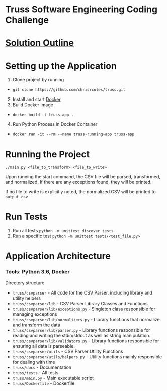 # Truss Software Engineering Coding Challenge

# [Solution Outline](https://github.com/chrisrcoles/truss/blob/master/docs/challenge.MD)


# Setting up the Application

1. Clone project by running 
- `git clone https://github.com/chrisrcoles/truss.git` 
2. Install and start [Docker](https://docs.docker.com/install/)
3. Build Docker Image 
- `docker build -t truss-app .`
4. Run Python Process in Docker Container
- `docker run -it --rm --name truss-running-app truss-app`


# Running the Project
 `./main.py <file_to_transform> <file_to_write>`

Upon running the start command, the CSV file will be parsed, transformed, and normalized. If there are any exceptions found, they will be printed.

If no file to write is explicitly noted, the normalized CSV will be printed to `output.csv` 

# Run Tests
1. Run all tests `python -m unittest discover tests`
2. Run a specific test `python -m unittest tests/<test_file.py>`

# Application Architecture

### Tools: Python 3.6, Docker

Directory structure
 - `truss/csvparser` - All code for the CSV Parser, including library and utility helpers
 - `truss/csvparser/lib` - CSV Parser Library Classes and Functions
 - `truss/csvparser/lib/exceptions.py` - Singleton class responsible for managing exceptions 
 - `truss/csvparser/lib/normalizers.py` - Library functions that normalize and transform the data
 - `truss/csvparser/lib/parser.py` - Library functions responsible for reading and writing the stdin/stdout as well as string manipulation. 
 - `truss/csvparser/lib/validators.py` - Library functions responsible for ensuring all data is parseable.  
 - `truss/csvparser/utils` - CSV Parser Utility Functions
 - `truss/csvparser/utils/helpers.py` - Utility functions mainly responsible for dealing with time 
 - `truss/docs` - Documentation
 - `truss/tests` - All tests
 - `truss/main.py` - Main executable script
 - `truss/Dockerfile` - Dockerfile
 
 
 
  
